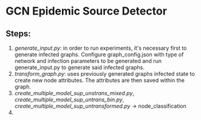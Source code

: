 # GCN Epidemic Source Detector

## Steps:

1) *generate_input.py*: in order to run experiments, it's necessary first to generate infected graphs. Configure graph_config.json with type of network and infection parameters to be generated and run generate_input.py to generate said infected graphs.
2) *transform_graph.py*: uses previously generated graphs infected state to create new node attributes. The attributes are then saved within the graph.  
3) *create_multiple_model_sup_unstrans_mixed.py*, *create_multiple_model_sup_untrans_bin.py*, *create_multiple_model_sup_untransformed.py* -> node_classification
4) 
